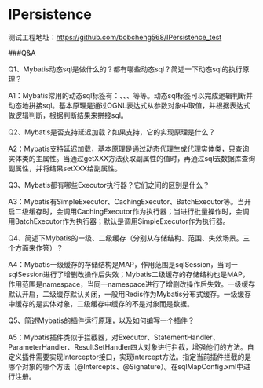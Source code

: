 # IPersistence

测试工程地址：https://github.com/bobcheng568/IPersistence_test

###Q&A

Q1、Mybatis动态sql是做什么的？都有哪些动态sql？简述一下动态sql的执行原理？

A1：Mybatis常用的动态sql标签有：<if>、<where>、<foreach>、<when>等等。动态sql标签可以完成逻辑判断并动态地拼接sql。基本原理是通过OGNL表达式从参数对象中取值，并根据表达式做逻辑判断，根据判断结果来拼接sql。



Q2、Mybatis是否支持延迟加载？如果支持，它的实现原理是什么？

A2：Mybatis支持延迟加载，基本原理是通过动态代理生成代理实体类，只查询实体类的主属性。当通过getXXX方法获取副属性的值时，再通过sql去数据库查询副属性，并将结果setXXX给副属性。



Q3、Mybatis都有哪些Executor执行器？它们之间的区别是什么？

A3：Mybatis有SimpleExecutor、CachingExecutor、BatchExecutor等。当开启二级缓存时，会调用CachingExecutor作为执行器；当进行批量操作时，会调用BatchExecutor作为执行器；默认是调用SimpleExecutor作为执行器。



Q4、简述下Mybatis的一级、二级缓存（分别从存储结构、范围、失效场景。三个方面来作答）？

A4：Mybatis一级缓存的存储结构是MAP，作用范围是sqlSession，当同一sqlSession进行了增删改操作后失效；Mybatis二级缓存的存储结构也是MAP，作用范围是namespace，当同一namespace进行了增删改操作后失效。一级缓存默认开启，二级缓存默认关闭，一般用Redis作为Mybatis分布式缓存。一级缓存中缓存的是实体对象，二级缓存中缓存的不是对象而是数据。



Q5、简述Mybatis的插件运行原理，以及如何编写一个插件？

A5：Mybatis插件类似于拦截器，对Executor、StatementHandler、ParameterHandler、ResultSetHandler四大对象进行拦截，增强他们的方法。自定义插件需要实现Interceptor接口，实现intercept方法。指定当前插件拦截的是哪个对象的哪个方法（@Intercepts、@Signature）。在sqlMapConfig.xml中进行注册。